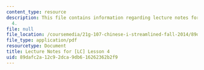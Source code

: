 ```yaml
---
content_type: resource
description: This file contains information regarding lecture notes for [LC] lesson
  4.
file: null
file_location: /coursemedia/21g-107-chinese-i-streamlined-fall-2014/89dafc2a12c92dca9db616262362b2f9_MIT21G_107F14_Chars4.pdf
file_type: application/pdf
resourcetype: Document
title: Lecture Notes for [LC] Lesson 4
uid: 89dafc2a-12c9-2dca-9db6-16262362b2f9
---
```

